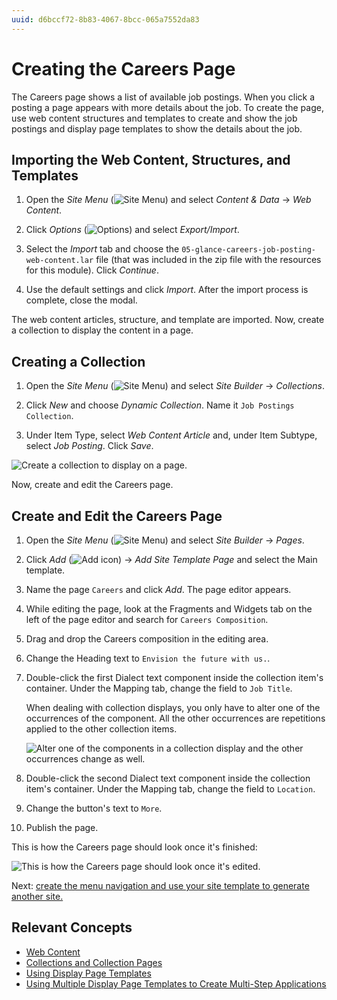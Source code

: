 ```yaml
---
uuid: d6bccf72-8b83-4067-8bcc-065a7552da83
---
```

# Creating the Careers Page

The Careers page shows a list of available job postings. When you click a posting a page appears with more details about the job. To create the page, use web content structures and templates to create and show the job postings and display page templates to show the details about the job.

## Importing the Web Content, Structures, and Templates

1. Open the *Site Menu* (![Site Menu](../../images/icon-product-menu.png)) and select *Content & Data* &rarr; *Web Content*.

1. Click *Options* (![Options](../../images/icon-options.png)) and select *Export/Import*.

1. Select the *Import* tab and choose the `05-glance-careers-job-posting-web-content.lar` file (that was included in the zip file with the resources for this module). Click *Continue*.

1. Use the default settings and click *Import*. After the import process is complete, close the modal.

The web content articles, structure, and template are imported. Now, create a collection to display the content in a page.

## Creating a Collection

1. Open the *Site Menu* (![Site Menu](../../images/icon-product-menu.png)) and select *Site Builder* &rarr; *Collections*.

1. Click *New* and choose *Dynamic Collection*. Name it `Job Postings Collection`.

1. Under Item Type, select *Web Content Article* and, under Item Subtype, select *Job Posting*. Click *Save*.

![Create a collection to display on a page.](./creating-the-careers-page/images/01.png)

Now, create and edit the Careers page.

## Create and Edit the Careers Page

1. Open the *Site Menu* (![Site Menu](../../images/icon-product-menu.png)) and select *Site Builder* &rarr; *Pages*.

1. Click *Add* (![Add icon](../../images/icon-add.png)) &rarr; *Add Site Template Page* and select the Main template.

1. Name the page `Careers` and click *Add*. The page editor appears.

1. While editing the page, look at the Fragments and Widgets tab on the left of the page editor and search for `Careers Composition`.

1. Drag and drop the Careers composition in the editing area.

1. Change the Heading text to `Envision the future with us.`.

1. Double-click the first Dialect text component inside the collection item's container. Under the Mapping tab, change the field to `Job Title`.

   When dealing with collection displays, you only have to alter one of the occurrences of the component. All the other occurrences are repetitions applied to the other collection items.

   ![Alter one of the components in a collection display and the other occurrences change as well.](./creating-the-careers-page/images/02.gif)

1. Double-click the second Dialect text component inside the collection item's container. Under the Mapping tab, change the field to `Location`.

1. Change the button's text to `More`.

1. Publish the page.

This is how the Careers page should look once it's finished:

![This is how the Careers page should look once it's edited.](./creating-the-careers-page/images/03.png)

Next: [create the menu navigation and use your site template to generate another site.](./creating-a-new-site.md)

## Relevant Concepts

- [Web Content](https://learn.liferay.com/web/guest/w/dxp/content-authoring-and-management/web-content)
- [Collections and Collection Pages](https://learn.liferay.com/web/guest/w/dxp/site-building/displaying-content/collections-and-collection-pages)
- [Using Display Page Templates](https://learn.liferay.com/web/guest/w/dxp/site-building/displaying-content/using-display-page-templates)
- [Using Multiple Display Page Templates to Create Multi-Step Applications](https://learn.liferay.com/web/guest/w/dxp/site-building/displaying-content/using-display-page-templates/using-multiple-display-page-templates-to-create-multi-step-applications)
